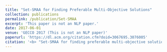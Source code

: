 ```yaml
---
title: "Set-SMAA for Finding Preferable Multi-Objective Solutions"
collection: publications
permalink: /publication/Set-SMAA
excerpt: 'This paper is not an NLP paper.'
date: 2017-06-01
venue: 'GECCO 2017 (This is not an NLP paper)'
paperurl: 'https://dl.acm.org/citation.cfm?doid=3067695.3076005'
citation: '<b> "Set-SMAA for finding preferable multi-objective solutions." </b> Rotem Dror, Amir Kantor, Michael Masin, Segev Shlomov. <i> GECCO (Companion) 2017: 149-150</i>.'
---
```


